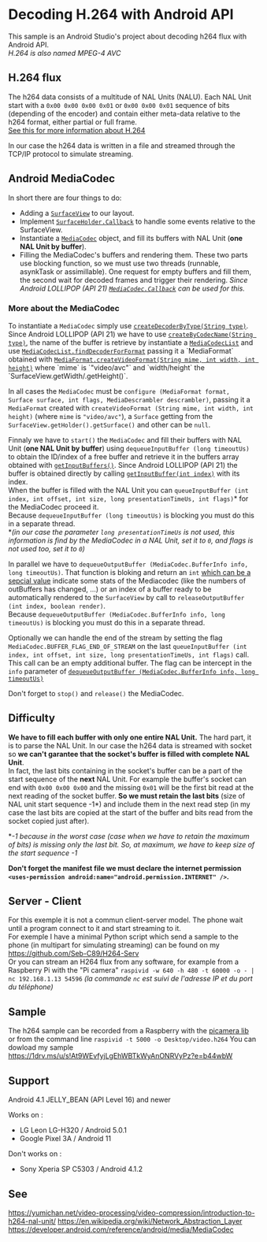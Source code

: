 # Decoding H.264 with Android API

This sample is an Android Studio's project about decoding h264 flux with Android API.\
*H.264 is also named MPEG-4 AVC*

## H.264 flux

The h264 data consists of a multitude of NAL Units (NALU). Each NAL Unit start with a `0x00 0x00 0x00 0x01` or `0x00 0x00 0x01` sequence of bits (depending of the encoder) and contain either meta-data relative to the h264 format, either partial or full frame.\
[See this for more information about H.264](https://yumichan.net/video-processing/video-compression/introduction-to-h264-nal-unit/)

In our case the h264 data is written in a file and streamed through the TCP/IP protocol to simulate streaming.

## Android MediaCodec

In short there are four things to do:

- Adding a [`SurfaceView`](https://developer.android.com/reference/android/view/SurfaceView) to our layout.
- Implement [`SurfaceHolder.Callback`](https://developer.android.com/reference/android/view/SurfaceHolder.Callback) to handle some events relative to the SurfaceView.
- Instantiate a [`MediaCodec`](https://developer.android.com/reference/android/media/MediaCodec) object, and fill its buffers with NAL Unit (**one NAL Unit by buffer**).
- Filling the MediaCodec's buffers and rendering them. These two parts use blocking function, so we must use two threads (runnable, asynkTask or assimillable). One request for empty buffers and fill them, the second wait for decoded frames and trigger their rendering. *Since Android LOLLIPOP (API 21) [`MediaCodec.Callback`](https://developer.android.com/reference/android/media/MediaCodec.Callback) can be used for this.*

### More about the MediaCodec

To instantiate a `MediaCodec` simply use [`createDecoderByType(String type)`](https://developer.android.com/reference/android/media/MediaCodec#createDecoderByType(java.lang.String)). Since Android LOLLIPOP (API 21) we have to use [`createByCodecName(String type)`](https://developer.android.com/reference/android/media/MediaCodec#createByCodecName(java.lang.String)), the name of the buffer is retrieve by instantiate a [`MediaCodecList`](https://developer.android.com/reference/android/media/MediaCodecList) and use [`MediaCodecList.findDecoderForFormat`](https://developer.android.com/reference/android/media/MediaCodecList#findDecoderForFormat(android.media.MediaFormat)) passing it a `MediaFormat` obtained with [`MediaFormat.createVideoFormat(String mime, int width, int height)`](https://developer.android.com/reference/android/media/MediaFormat#createVideoFormat(java.lang.String,%20int,%20int)) where `mime` is `"video/avc"` and `width/height` the `SurfaceView.getWidth/.getHeight()`.

In all cases the `MediaCodec` must be `configure (MediaFormat format, Surface surface, int flags, MediaDescrambler descrambler)`, passing it a `MediaFormat` created with `createVideoFormat (String mime, int width, int height)` (where `mime` is `"video/avc"`), a `Surface` getting from the `SurfaceView.getHolder().getSurface()` and other can be `null`.

Finnaly we have to `start()` the `MediaCodec` and fill their buffers with NAL Unit (**one NAL Unit by buffer**) using `dequeueInputBuffer (long timeoutUs)` to obtain the ID/index of a free buffer and retrieve it in the buffers array obtained with [`getInputBuffers()`](https://developer.android.com/reference/android/media/MediaCodec#getInputBuffers()). Since Android LOLLIPOP (API 21) the buffer is obtained directly by calling [`getInputBuffer(int index)`](https://developer.android.com/reference/android/media/MediaCodec#getInputBuffer(int)) with its index.\
When the buffer is filled with the NAL Unit you can `queueInputBuffer (int index, int offset, int size, long presentationTimeUs, int flags)`\* for the MediaCodec proceed it.\
Because `dequeueInputBuffer (long timeoutUs)` is blocking you must do this in a separate thread.\
\**(in our case the parameter `long presentationTimeUs` is not used, this information is find by the MediaCodec in a NAL Unit, set it to `0`, and flags is not used too, set it to `0`)*

In parallel we have to `dequeueOutputBuffer (MediaCodec.BufferInfo info, long timeoutUs)`. That function is bloking and return an `int` [which can be a sepcial value](https://developer.android.com/reference/android/media/MediaCodec#dequeueOutputBuffer(android.media.MediaCodec.BufferInfo,%20long)) indicate some stats of the Mediacodec (like the numbers of outBuffers has changed, ...) or an index of a buffer ready to be automatically rendered to the `SurfaceView` by call to `releaseOutputBuffer (int index, boolean render)`.\
Because `dequeueOutputBuffer (MediaCodec.BufferInfo info, long timeoutUs)` is blocking you must do this in a separate thread.

Optionally we can handle the end of the stream by setting the flag `MediaCodec.BUFFER_FLAG_END_OF_STREAM` on the last `queueInputBuffer (int index, int offset, int size, long presentationTimeUs, int flags)` call. This call can be an empty additional buffer. The flag can be intercept in the `info` parameter of [`dequeueOutputBuffer (MediaCodec.BufferInfo info, long timeoutUs)`](https://developer.android.com/reference/android/media/MediaCodec#dequeueOutputBuffer(android.media.MediaCodec.BufferInfo,%20long))

Don't forget to `stop()` and `release()` the MediaCodec.

## Difficulty

**We have to fill each buffer with only one entire NAL Unit.**
The hard part, it is to parse the NAL Unit. In our case the h264 data is streamed with socket so **we can't garantee that the socket's buffer is filled with complete NAL Unit**.\
In fact, the last bits containing in the socket's buffer can be a part of the start sequence of the **next** NAL Unit. For example the buffer's socket can end with `0x00 0x00 0x00` and the missing `0x01` will be the first bit read at the next reading of the socket buffer. **So we must retain the last bits** (size of NAL unit start sequence -1\*) and include them in the next read step (in my case the last bits are copied at the start of the buffer and bits read from the socket copied just after).

\**-1 because in the worst case (case when we have to retain the maximum of bits) is missing only the last bit. So, at maximum, we have to keep size of the start sequence -1*

**Don't forget the manifest file we must declare the internet permission `<uses-permission android:name="android.permission.INTERNET" />`.**

## Server - Client

For this exemple it is not a commun client-server model. The phone wait until a program connect to it and start streaming to it.\
For exemple I have a minimal Python script which send a sample to the phone (in multipart for simulating streaming) can be found on my <https://github.com/Seb-C89/H264-Serv>\
Or you can stream an H264 flux from any software, for example from a Raspberry Pi with the "Pi camera" `raspivid -w 640 -h 480 -t 60000 -o - | nc 192.168.1.13 54596` *(la commande `nc` est suivi de l'adresse IP et du port du téléphone)*

## Sample

The h264 sample can be recorded from a Raspberry with the [picamera lib](https://picamera.readthedocs.io/en/release-1.13/) or from the command line `raspivid -t 5000 -o Desktop/video.h264`
You can dowload my sample <https://1drv.ms/u/s!At9WEvfyjLgEhWBTkWyAnONRVyPz?e=b44wbW>

## Support

Android 4.1 JELLY_BEAN (API Level 16) and newer

Works on :

- LG Leon LG-H320 / Android 5.0.1
- Google Pixel 3A / Android 11

Don't works on :

- Sony Xperia SP C5303 / Android 4.1.2

## See

<https://yumichan.net/video-processing/video-compression/introduction-to-h264-nal-unit/>
<https://en.wikipedia.org/wiki/Network_Abstraction_Layer>
<https://developer.android.com/reference/android/media/MediaCodec>
